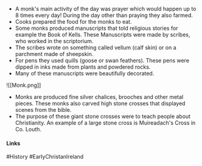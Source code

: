 - A monk's main activity of the day was prayer which would happen up to 8 times every day! During the day other than praying they also farmed.
- Cooks prepared the food for the monks to eat.
- Some monks produced manuscripts that told religious stories for example the Book of Kells. These Manuscripts were made by scribes, who worked in the scriptorium.
- The scribes wrote on something called vellum (calf skin) or on a parchment made of sheepskin.
- For pens they used quills (goose or swan feathers). These pens were dipped in inks made from plants and powdered rocks.
- Many of these manuscripts were beautifully decorated.

![[Monk.png]]

- Monks are produced fine silver chalices, brooches and other metal pieces. These monks also carved high stone crosses that displayed scenes from the bible.
- The purpose of these giant stone crosses were to teach people about Christianity. An example of a large stone cross is Muireadach's Cross in Co. Louth.

#### Links
#History #EarlyChristanIreland 